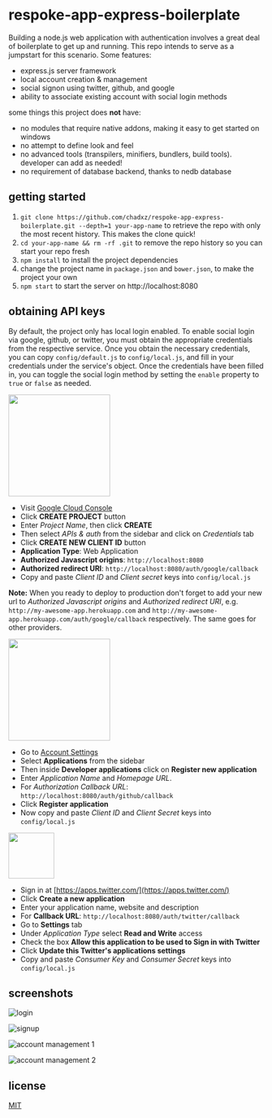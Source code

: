 # respoke-app-express-boilerplate

Building a node.js web application with authentication involves a great deal of boilerplate to get up and running. This
repo intends to serve as a jumpstart for this scenario. Some features:

 - express.js server framework
 - local account creation & management
 - social signon using twitter, github, and google
 - ability to associate existing account with social login methods

some things this project does **not** have:

 - no modules that require native addons, making it easy to get started on windows
 - no attempt to define look and feel
 - no advanced tools (transpilers, minifiers, bundlers, build tools). developer can add as needed!
 - no requirement of database backend, thanks to nedb database

## getting started

 1. `git clone https://github.com/chadxz/respoke-app-express-boilerplate.git --depth=1 your-app-name` to retrieve the repo
 with only the most recent history. This makes the clone quick!
 1. `cd your-app-name && rm -rf .git` to remove the repo history so you can start your repo fresh
 1. `npm install` to install the project dependencies
 1. change the project name in `package.json` and `bower.json`, to make the project your own
 1. `npm start` to start the server on http://localhost:8080

## obtaining API keys

By default, the project only has local login enabled. To enable social login via google, github, or twitter, you must
obtain the appropriate credentials from the respective service. Once you obtain the necessary credentials, you can copy
`config/default.js` to `config/local.js`, and fill in your credentials under the service's object. Once the credentials
have been filled in, you can toggle the social login method by setting the `enable` property to `true` or `false` as
needed.

<img src="http://images.google.com/intl/en_ALL/images/srpr/logo6w.png" width="200">

- Visit [Google Cloud Console](https://cloud.google.com/console/project)
- Click **CREATE PROJECT** button
- Enter *Project Name*, then click **CREATE**
- Then select *APIs & auth* from the sidebar and click on *Credentials* tab
- Click **CREATE NEW CLIENT ID** button
 - **Application Type**: Web Application
 - **Authorized Javascript origins**: `http://localhost:8080`
 - **Authorized redirect URI**: `http://localhost:8080/auth/google/callback`
- Copy and paste *Client ID* and *Client secret* keys into `config/local.js`

**Note:** When you ready to deploy to production don't forget to add your new url to *Authorized Javascript origins*
and *Authorized redirect URI*, e.g. `http://my-awesome-app.herokuapp.com` and
`http://my-awesome-app.herokuapp.com/auth/google/callback` respectively. The same goes for other providers.

<img src="https://github.global.ssl.fastly.net/images/modules/logos_page/GitHub-Logo.png" width="200">

- Go to [Account Settings](https://github.com/settings/profile)
- Select **Applications** from the sidebar
- Then inside **Developer applications** click on **Register new application**
- Enter *Application Name* and *Homepage URL*.
- For *Authorization Callback URL*: `http://localhost:8080/auth/github/callback`
- Click **Register application**
- Now copy and paste *Client ID* and *Client Secret* keys into `config/local.js`

<img src="https://g.twimg.com/Twitter_logo_blue.png" width="90">

- Sign in at [https://apps.twitter.com/](https://apps.twitter.com/)
- Click **Create a new application**
- Enter your application name, website and description
- For **Callback URL**: `http://localhost:8080/auth/twitter/callback`
- Go to **Settings** tab
- Under *Application Type* select **Read and Write** access
- Check the box **Allow this application to be used to Sign in with Twitter**
- Click **Update this Twitter's applications settings**
- Copy and paste *Consumer Key* and *Consumer Secret* keys into `config/local.js`

## screenshots
![login](https://cloud.githubusercontent.com/assets/309219/7868265/61647f70-0540-11e5-93ff-ffd1d4839d96.png)

![signup](https://cloud.githubusercontent.com/assets/309219/7868268/6167e246-0540-11e5-8ecc-e24d0949dc0b.png)

![account management 1](https://cloud.githubusercontent.com/assets/309219/7868266/61660e12-0540-11e5-8e12-dccf7606f2da.png)

![account management 2](https://cloud.githubusercontent.com/assets/309219/7868267/61665cb4-0540-11e5-8b58-a441484c62a0.png)

## license
[MIT](LICENSE-MIT)
